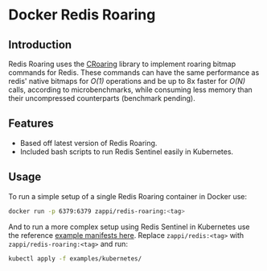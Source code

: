 # Docker Redis Roaring

## Introduction

Redis Roaring uses the [CRoaring](https://github.com/RoaringBitmap/CRoaring)
library to implement roaring bitmap commands for Redis. These commands can have
the same performance as redis' native bitmaps for *O(1)* operations and be up to
8x faster for *O(N)* calls, according to microbenchmarks, while consuming less
memory than their uncompressed counterparts (benchmark pending).

## Features

* Based off latest version of Redis Roaring.
* Included bash scripts to run Redis Sentinel easily in Kubernetes.

## Usage

To run a simple setup of a single Redis Roaring container in Docker use:

```bash
docker run -p 6379:6379 zappi/redis-roaring:<tag>
```

And to run a more complex setup using Redis Sentinel in Kubernetes use the
reference [example manifests here][1]. Replace `zappi/redis:<tag>` with
`zappi/redis-roaring:<tag>` and run:

```bash
kubectl apply -f examples/kubernetes/
```

[1]: https://github.com/Intellection/docker-redis/tree/main/examples/kubernetes

